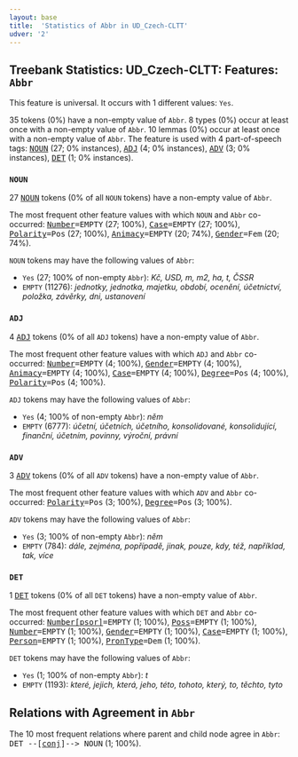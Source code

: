 ```yaml
---
layout: base
title:  'Statistics of Abbr in UD_Czech-CLTT'
udver: '2'
---
```


## Treebank Statistics: UD_Czech-CLTT: Features: `Abbr`

This feature is universal.
It occurs with 1 different values: `Yes`.

35 tokens (0%) have a non-empty value of `Abbr`.
8 types (0%) occur at least once with a non-empty value of `Abbr`.
10 lemmas (0%) occur at least once with a non-empty value of `Abbr`.
The feature is used with 4 part-of-speech tags: <tt><a href="cs_cltt-pos-NOUN.html">NOUN</a></tt> (27; 0% instances), <tt><a href="cs_cltt-pos-ADJ.html">ADJ</a></tt> (4; 0% instances), <tt><a href="cs_cltt-pos-ADV.html">ADV</a></tt> (3; 0% instances), <tt><a href="cs_cltt-pos-DET.html">DET</a></tt> (1; 0% instances).

### `NOUN`

27 <tt><a href="cs_cltt-pos-NOUN.html">NOUN</a></tt> tokens (0% of all `NOUN` tokens) have a non-empty value of `Abbr`.

The most frequent other feature values with which `NOUN` and `Abbr` co-occurred: <tt><a href="cs_cltt-feat-Number.html">Number</a></tt><tt>=EMPTY</tt> (27; 100%), <tt><a href="cs_cltt-feat-Case.html">Case</a></tt><tt>=EMPTY</tt> (27; 100%), <tt><a href="cs_cltt-feat-Polarity.html">Polarity</a></tt><tt>=Pos</tt> (27; 100%), <tt><a href="cs_cltt-feat-Animacy.html">Animacy</a></tt><tt>=EMPTY</tt> (20; 74%), <tt><a href="cs_cltt-feat-Gender.html">Gender</a></tt><tt>=Fem</tt> (20; 74%).

`NOUN` tokens may have the following values of `Abbr`:

* `Yes` (27; 100% of non-empty `Abbr`): <em>Kč, USD, m, m2, ha, t, ČSSR</em>
* `EMPTY` (11276): <em>jednotky, jednotka, majetku, období, ocenění, účetnictví, položka, závěrky, dni, ustanovení</em>

### `ADJ`

4 <tt><a href="cs_cltt-pos-ADJ.html">ADJ</a></tt> tokens (0% of all `ADJ` tokens) have a non-empty value of `Abbr`.

The most frequent other feature values with which `ADJ` and `Abbr` co-occurred: <tt><a href="cs_cltt-feat-Number.html">Number</a></tt><tt>=EMPTY</tt> (4; 100%), <tt><a href="cs_cltt-feat-Gender.html">Gender</a></tt><tt>=EMPTY</tt> (4; 100%), <tt><a href="cs_cltt-feat-Animacy.html">Animacy</a></tt><tt>=EMPTY</tt> (4; 100%), <tt><a href="cs_cltt-feat-Case.html">Case</a></tt><tt>=EMPTY</tt> (4; 100%), <tt><a href="cs_cltt-feat-Degree.html">Degree</a></tt><tt>=Pos</tt> (4; 100%), <tt><a href="cs_cltt-feat-Polarity.html">Polarity</a></tt><tt>=Pos</tt> (4; 100%).

`ADJ` tokens may have the following values of `Abbr`:

* `Yes` (4; 100% of non-empty `Abbr`): <em>něm</em>
* `EMPTY` (6777): <em>účetní, účetních, účetního, konsolidované, konsolidující, finanční, účetním, povinny, výroční, právní</em>

### `ADV`

3 <tt><a href="cs_cltt-pos-ADV.html">ADV</a></tt> tokens (0% of all `ADV` tokens) have a non-empty value of `Abbr`.

The most frequent other feature values with which `ADV` and `Abbr` co-occurred: <tt><a href="cs_cltt-feat-Polarity.html">Polarity</a></tt><tt>=Pos</tt> (3; 100%), <tt><a href="cs_cltt-feat-Degree.html">Degree</a></tt><tt>=Pos</tt> (3; 100%).

`ADV` tokens may have the following values of `Abbr`:

* `Yes` (3; 100% of non-empty `Abbr`): <em>něm</em>
* `EMPTY` (784): <em>dále, zejména, popřípadě, jinak, pouze, kdy, též, například, tak, více</em>

### `DET`

1 <tt><a href="cs_cltt-pos-DET.html">DET</a></tt> tokens (0% of all `DET` tokens) have a non-empty value of `Abbr`.

The most frequent other feature values with which `DET` and `Abbr` co-occurred: <tt><a href="cs_cltt-feat-Number-psor.html">Number[psor]</a></tt><tt>=EMPTY</tt> (1; 100%), <tt><a href="cs_cltt-feat-Poss.html">Poss</a></tt><tt>=EMPTY</tt> (1; 100%), <tt><a href="cs_cltt-feat-Number.html">Number</a></tt><tt>=EMPTY</tt> (1; 100%), <tt><a href="cs_cltt-feat-Gender.html">Gender</a></tt><tt>=EMPTY</tt> (1; 100%), <tt><a href="cs_cltt-feat-Case.html">Case</a></tt><tt>=EMPTY</tt> (1; 100%), <tt><a href="cs_cltt-feat-Person.html">Person</a></tt><tt>=EMPTY</tt> (1; 100%), <tt><a href="cs_cltt-feat-PronType.html">PronType</a></tt><tt>=Dem</tt> (1; 100%).

`DET` tokens may have the following values of `Abbr`:

* `Yes` (1; 100% of non-empty `Abbr`): <em>t</em>
* `EMPTY` (1193): <em>které, jejich, která, jeho, této, tohoto, který, to, těchto, tyto</em>

## Relations with Agreement in `Abbr`

The 10 most frequent relations where parent and child node agree in `Abbr`:
<tt>DET --[<tt><a href="cs_cltt-dep-conj.html">conj</a></tt>]--> NOUN</tt> (1; 100%).

